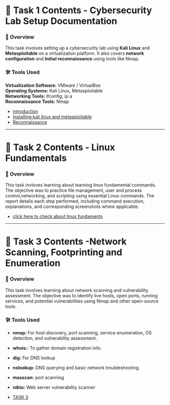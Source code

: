 # 📂 Task 1 Contents - Cybersecurity Lab Setup Documentation

### 📌 Overview  

This task involves setting up a cybersecurity lab using **Kali Linux** and **Metasploitable** on a virtualization platform. It also covers **network configuration** and **initial reconnaissance** using tools like Nmap.

### 🛠️ **Tools Used**  
   **Virtualization Software:** VMware / VirtualBox  
   **Operating Systems:** Kali Linux, Metasploitable  
   **Networking Tools:** ifconfig, ip a  
   **Reconnaissance Tools:** Nmap


 - [introduction](task1/introduction.md)
 - [Installing kali linux and metasploitable](task1/lab-setup.md)
 - [Reconnaissance](task1/Initial-Reconnaissance.md)

-----------

 # 📂 Task 2 Contents - Linux Fundamentals

 ### 📌 Overview

This task invloves learning about learning linux fundamental commands. The objective was to practice file management, user and process control,networking, and scripting using essential Linux commands. The report details each step performed, including command execution, explanations, and corresponding screenshots where applicable.

- [click here to check about linux fundaments](https://github.com/deepthiii33/sapienceintern/tree/main/task2)

----------

# 📂 Task 3 Contents -Network Scanning, Footprinting and Enumeration

 ### 📌 Overview

This task involves learning about network scanning and vulnerability assessment. The objective was to identify live hosts, open ports, running services, and potential vulnerabilities using Nmap and other open-source tools.

### 🛠️ **Tools Used**  
   - **nmap:** For host discovery, port scanning, service enumeration, OS detection, and vulnerability assessment.
   - **whois:**: To gather domain registration info.
   - **dig:** For DNS lookup
   - **nslookup:** DNS querying and basic network troubleshooting.
   - **masscan:** port scanning
   - **nikto:** Web server vulnerability scanner
 
- [TASK 3](https://github.com/deepthiii33/sapienceintern/tree/main/task3)



